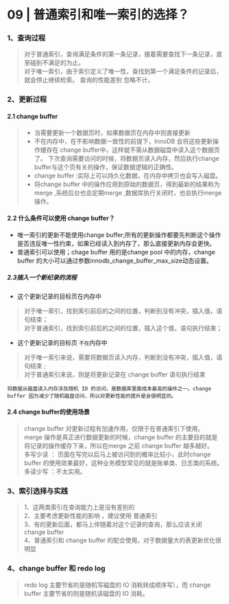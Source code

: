# 09 | 普通索引和唯一索引的选择？
### 1、查询过程
> 对于普通索引，查询满足条件的第一条记录，接着需要查找下一条记录，直至碰到不满足的为止。  
> 对于唯一索引，由于索引定义了唯一性，查找到第一个满足条件的记录后，就会停止继续检索。
> 查询的性能差别 忽略不计。

### 2、更新过程

#### 2.1 change buffer
> - 当需要更新一个数据页时，如果数据页在内存中则直接更新  
> - 不在内存中，在不影响数据一致性的前提下，InnoDB 会将这些更新操作缓存在 change buffer中，这样就不需从数据磁盘中读入这个数据页了。    下次查询需要访问的时候，将数据页读入内存，然后执行change buffer与这个页有关的操作，保证数据逻辑的正确性。  
> - change buffer :实际上可以持久化数据，在内存中拷贝也会写入磁盘。
> - 将change buffer 中的操作应用到原始的数据页，得到最新的结果称为merge ,系统后台也会定期merge ,数据库执行关闭时，也会执行merge 操作。

#### 2.2 什么条件可以使用 change buffer？
- 唯一索引的更新不能使用change buffer;所有的更新操作都要先判断这个操作是否违反唯一性约束，如果已经读入到内存了，那么直接更新内存会更快。 
- 普通索引可以使用；chage buffer 用的是change pool 中的内存，change buffer 的大小可以通过参数innodb_change_buffer_max_size动态设置。

##### 2.3插入一个新纪录的流程  
- 这个更新记录的目标页在内存中
>对于唯一索引，找到索引前后的之间的位置，判断到没有冲突，插入值，语句结束；  
>对于普通索引，找到索引前后的之间的位置，插入这个值，语句执行结束；      
- 这个更新记录的目标页 `不在`内存中
> 对于唯一索引来说，需要将数据页读入内存，判断到没有冲突，插入值，语句结束 ;  
> 对于普通索引来说，则是将更新记录在 change buffer  语句执行结束  

`将数据从磁盘读入内存涉及随机 IO 的访问，是数据库里面成本最高的操作之一。change buffer 因为减少了随机磁盘访问，所以对更新性能的提升是会很明显的。
`

#### 2.4 change buffer的使用场景
> change buffer 对更新过程有加速作用，仅限于在普通索引下使用。  
> merge 操作是真正进行数据更新的时候，change buffer 的主要目的就是将记录的操作缓存下来，所以在merge 之前 change buffer 越多越好。  
> 多写少读 ： 页面在写完以后马上被访问到的概率比较小，此时change buffer 的使用效果最好，这种业务模型常见的就是账单类、日志类的系统。  
> 多读少写 ：不太实用。

### 3、索引选择与实践
> 1、这两类索引在查询能力上是没有差别的  
> 2、主要考虑更新性能的影响 ，建议使用 普通索引   
> 3、有的更新后面，都马上伴随着对这个记录的查询，那么应该关闭 change buffer  
> 4、普通索引和 change buffer 的配合使用，对于数据量大的表更新优化很明显  

### 4、change buffer 和 redo log 
> redo log 主要节省的是随机写磁盘的 IO 消耗转成顺序写），而 change buffer 主要节省的则是随机读磁盘的 IO 消耗。











 




